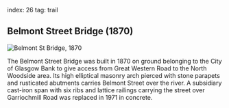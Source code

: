 index: 26
tag: trail

## Belmont Street Bridge (1870)

![Belmont St Bridge, 1870](images/belmont-st-bridge.jpg)

The Belmont Street Bridge was built in 1870 on ground
belonging to the City of Glasgow Bank to give access
from Great Western Road to the North Woodside area.
Its high elliptical masonry arch pierced with stone
parapets and rusticated abutments carries Belmont
Street over the river. A subsidiary cast-iron span with six
ribs and lattice railings carrying the street over
Garriochmill Road was replaced in 1971 in concrete.
